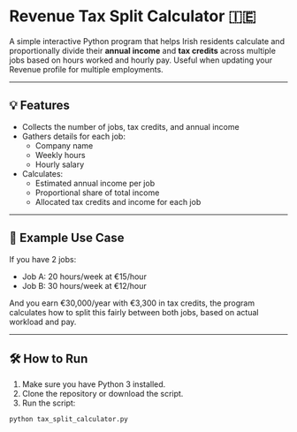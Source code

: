 # Revenue Tax Split Calculator 🇮🇪

A simple interactive Python program that helps Irish residents calculate and proportionally divide their **annual income** and **tax credits** across multiple jobs based on hours worked and hourly pay. Useful when updating your Revenue profile for multiple employments.

---

## 💡 Features

- Collects the number of jobs, tax credits, and annual income
- Gathers details for each job:
  - Company name
  - Weekly hours
  - Hourly salary
- Calculates:
  - Estimated annual income per job
  - Proportional share of total income
  - Allocated tax credits and income for each job

---

## 🧮 Example Use Case

If you have 2 jobs:
- Job A: 20 hours/week at €15/hour
- Job B: 30 hours/week at €12/hour

And you earn €30,000/year with €3,300 in tax credits, the program calculates how to split this fairly between both jobs, based on actual workload and pay.

---

## 🛠️ How to Run

1. Make sure you have Python 3 installed.
2. Clone the repository or download the script.
3. Run the script:

```bash
python tax_split_calculator.py
